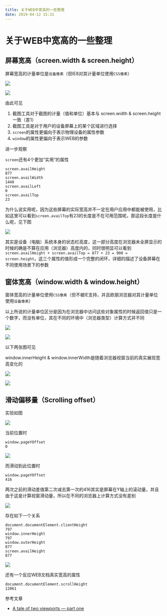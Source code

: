 ```yaml
---
title: 关于WEB中宽高的一些整理
date: 2019-04-12 15:31
---
```


# 关于WEB中宽高的一些整理

## 屏幕宽高（screen.width & screen.height）

屏幕宽高的计量单位是`设备像素`（但IE8对其计量单位使用`CSS像素`）

![](/img/post/web-height/web-height-01.jpeg)

![](/img/post/web-height/web-height-02.jpeg)

由此可见

1. 截图工具对于截图的计量（值和单位）基本与 screen.width & screen.height 一致（差1）
2. 截图工具是对于用户的设备屏幕上的某个区域进行选择
3. `screen`的属性更偏向于表示物理设备的属性参数
4. `window`的属性更偏向于表示WEB的参数

进一步观察

`screen`还有4个更加“实用”的属性

```
screen.availHeight
877
screen.availWidth
1440
screen.availLeft
0
screen.availTop
23
```

为什么说实用呢，因为这些屏幕的实际宽高并不一定在用户应用中都能被使用，比如这里可以看到`screen.availTop`有23的长度是不在可用范围呢，那这段长度是什么呢，见下图

![](/img/post/web-height/web-height-03.jpeg)

其实是设备（电脑）系统本身的状态栏高度，这一部分高度在浏览器未全屏显示的时候的确是不算在应用（浏览器）高度内的，同时很明显可以看到`screen.availHeight + screen.availTop = 877 + 23 = 900 = screen.height`，这三个属性的值形成一个完整的闭环，详细的描述了设备屏幕在不同使用场景下的参数

## 窗体宽高（window.width & window.height）

窗体宽高的计量单位使用`CSS像素`（但不被IE支持，并且欧朋浏览器对其计量单位使用`设备像素`）

以上所说的计量单位区分是因为在浏览器中访问这些对象属性的时候返回值只是一个数字，而没有单位，其在不同的环境中（浏览器类型）计算方式并不同

![](/img/post/web-height/web-height-04.jpeg)

![](/img/post/web-height/web-height-05.jpeg)

以下两张图可见

window.innerHeight & window.innerWidth是随着浏览器视窗当前的真实展现宽高变化的

![](/img/post/web-height/web-height-06.jpeg)

![](/img/post/web-height/web-height-07.jpeg)

## 滑动偏移量（Scrolling offset）

实验如图

![](/img/post/web-height/web-height-08.jpeg)

当前位置时

```
window.pageYOffset
0
```

![](/img/post/web-height/web-height-09.jpeg)

而滑动到此位置时

```
window.pageYOffset
416
```

两次之前的滑动差值第二次减去第一次的416其实是屏幕在Y轴上的滚动量，并且由于这是计算视窗滑动量，所以在不同的浏览器上计算方式没有差别

![](/img/post/web-height/web-height-10.jpeg)


存在如下一个关系

```
document.documentElement.clientHeight
797
window.innerHeight
797
window.outerHeight
877
screen.availHeight
877
```

![](/img/post/web-height/web-height-11.jpeg)

还有一个反应WEB文档真实宽高的属性

```
document.documentElement.scrollHeight
12061
```


参考文章

- [A tale of two viewports — part one](https://www.quirksmode.org/mobile/viewports.html#link12)